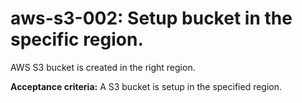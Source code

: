 # aws-s3-002: Setup bucket in the specific region.

AWS S3 bucket is created in the right region.

**Acceptance criteria:** A S3 bucket is setup in the specified region.